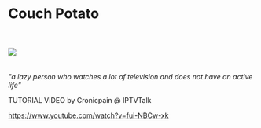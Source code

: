 # <b>Couch Potato</b><br><br>
<img src="http://s27.postimg.org/3x30gyjqb/potato1.png"><br><br><br>
<i>"a lazy person who watches a lot of television and does not have an active life"</i>


TUTORIAL VIDEO by Cronicpain @ IPTVTalk

https://www.youtube.com/watch?v=fui-NBCw-xk
